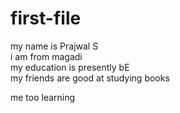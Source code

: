 # first-file
my name is Prajwal S
<br>
i am from magadi
<br>
my education is presently bE
<br>
my friends are good at studying books
<p>me too learning</p>
